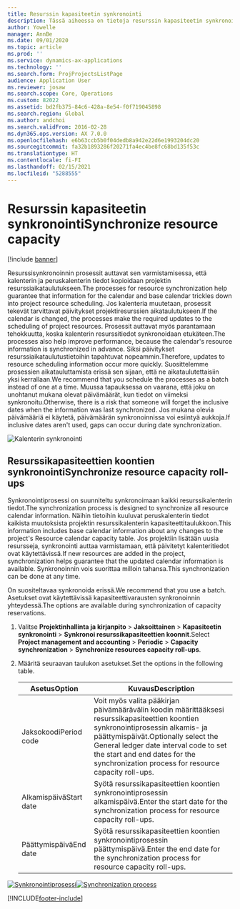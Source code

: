 ```yaml
---
title: Resurssin kapasiteetin synkronointi
description: Tässä aiheessa on tietoja resurssin kapasiteetin synkronoimisesta eri kalentereissa ja projekteissa.
author: Yowelle
manager: AnnBe
ms.date: 09/01/2020
ms.topic: article
ms.prod: ''
ms.service: dynamics-ax-applications
ms.technology: ''
ms.search.form: ProjProjectsListPage
audience: Application User
ms.reviewer: josaw
ms.search.scope: Core, Operations
ms.custom: 82022
ms.assetid: bd2fb375-84c6-428a-8e54-f0f719045898
ms.search.region: Global
ms.author: andchoi
ms.search.validFrom: 2016-02-28
ms.dyn365.ops.version: AX 7.0.0
ms.openlocfilehash: e6b63ccb5b0f04dedb8a942e22d6e1993204dc20
ms.sourcegitcommit: fa32b1893286f20271fa4ec4be8fc68bd135f53c
ms.translationtype: HT
ms.contentlocale: fi-FI
ms.lasthandoff: 02/15/2021
ms.locfileid: "5288555"
---
```

# <a name="synchronize-resource-capacity"></a><span data-ttu-id="d1200-103">Resurssin kapasiteetin synkronointi</span><span class="sxs-lookup"><span data-stu-id="d1200-103">Synchronize resource capacity</span></span>

[!include [banner](../includes/banner.md)]

<span data-ttu-id="d1200-104">Resurssisynkronoinnin prosessit auttavat sen varmistamisessa, että kalenterin ja peruskalenterin tiedot kopioidaan projektin resurssiaikataulutukseen.</span><span class="sxs-lookup"><span data-stu-id="d1200-104">The processes for resource synchronization help guarantee that information for the calendar and base calendar trickles down into project resource scheduling.</span></span> <span data-ttu-id="d1200-105">Jos kalenteria muutetaan, prosessit tekevät tarvittavat päivitykset projektiresurssien aikataulutukseen.</span><span class="sxs-lookup"><span data-stu-id="d1200-105">If the calendar is changed, the processes make the required updates to the scheduling of project resources.</span></span> <span data-ttu-id="d1200-106">Prosessit auttavat myös parantamaan tehokkuutta, koska kalenterin resurssitiedot synkronoidaan etukäteen.</span><span class="sxs-lookup"><span data-stu-id="d1200-106">The processes also help improve performance, because the calendar's resource information is synchronized in advance.</span></span> <span data-ttu-id="d1200-107">Siksi päivitykset resurssiaikataulutustietoihin tapahtuvat nopeammin.</span><span class="sxs-lookup"><span data-stu-id="d1200-107">Therefore, updates to resource scheduling information occur more quickly.</span></span> <span data-ttu-id="d1200-108">Suosittelemme prosessien aikatauluttamista erissä sen sijaan, että ne aikataulutettaisiin yksi kerrallaan.</span><span class="sxs-lookup"><span data-stu-id="d1200-108">We recommend that you schedule the processes as a batch instead of one at a time.</span></span> <span data-ttu-id="d1200-109">Muussa tapauksessa on vaarana, että joku on unohtanut mukana olevat päivämäärät, kun tiedot on viimeksi synkronoitu.</span><span class="sxs-lookup"><span data-stu-id="d1200-109">Otherwise, there is a risk that someone will forget the inclusive dates when the information was last synchronized.</span></span> <span data-ttu-id="d1200-110">Jos mukana olevia päivämääriä ei käytetä, päivämäärän synkronoinnissa voi esiintyä aukkoja.</span><span class="sxs-lookup"><span data-stu-id="d1200-110">If inclusive dates aren't used, gaps can occur during date synchronization.</span></span>

![Kalenterin synkronointi](./media/projectresourcing04-1024x471.jpg)

## <a name="synchronize-resource-capacity-roll-ups"></a><span data-ttu-id="d1200-112">Resurssikapasiteettien koontien synkronointi</span><span class="sxs-lookup"><span data-stu-id="d1200-112">Synchronize resource capacity roll-ups</span></span>

<span data-ttu-id="d1200-113">Synkronointiprosessi on suunniteltu synkronoimaan kaikki resurssikalenterin tiedot.</span><span class="sxs-lookup"><span data-stu-id="d1200-113">The synchronization process is designed to synchronize all resource calendar information.</span></span> <span data-ttu-id="d1200-114">Näihin tietoihin kuuluvat peruskalenterin tiedot kaikista muutoksista projektin resurssikalenterin kapasiteettitaulukkoon.</span><span class="sxs-lookup"><span data-stu-id="d1200-114">This information includes base calendar information about any changes to the project's Resource calendar capacity table.</span></span> <span data-ttu-id="d1200-115">Jos projektiin lisätään uusia resursseja, synkronointi auttaa varmistamaan, että päivitetyt kalenteritiedot ovat käytettävissä.</span><span class="sxs-lookup"><span data-stu-id="d1200-115">If new resources are added in the project, synchronization helps guarantee that the updated calendar information is available.</span></span> <span data-ttu-id="d1200-116">Synkronoinnin vois suorittaa milloin tahansa.</span><span class="sxs-lookup"><span data-stu-id="d1200-116">This synchronization can be done at any time.</span></span>

<span data-ttu-id="d1200-117">On suositeltavaa synkronoida erissä.</span><span class="sxs-lookup"><span data-stu-id="d1200-117">We recommend that you use a batch.</span></span> <span data-ttu-id="d1200-118">Asetukset ovat käytettävissä kapasiteettivarausten synkronoinnin yhteydessä.</span><span class="sxs-lookup"><span data-stu-id="d1200-118">The options are available during synchronization of capacity reservations.</span></span>

1. <span data-ttu-id="d1200-119">Valitse **Projektinhallinta ja kirjanpito** &gt; **Jaksoittainen** &gt; **Kapasiteetin synkronointi** &gt; **Synkronoi resurssikapasiteettien koonnit**.</span><span class="sxs-lookup"><span data-stu-id="d1200-119">Select **Project management and accounting** &gt; **Periodic** &gt; **Capacity synchronization** &gt; **Synchronize resources capacity roll-ups**.</span></span>
2. <span data-ttu-id="d1200-120">Määritä seuraavan taulukon asetukset.</span><span class="sxs-lookup"><span data-stu-id="d1200-120">Set the options in the following table.</span></span>

    | <span data-ttu-id="d1200-121">Asetus</span><span class="sxs-lookup"><span data-stu-id="d1200-121">Option</span></span>      | <span data-ttu-id="d1200-122">Kuvaus</span><span class="sxs-lookup"><span data-stu-id="d1200-122">Description</span></span> |
    |-------------|-------------|
    | <span data-ttu-id="d1200-123">Jaksokoodi</span><span class="sxs-lookup"><span data-stu-id="d1200-123">Period code</span></span> | <span data-ttu-id="d1200-124">Voit myös valita pääkirjan päivämäärävälin koodin määrittääksesi resurssikapasiteettien koontien synkronointiprosessin alkamis- ja päättymispäivät.</span><span class="sxs-lookup"><span data-stu-id="d1200-124">Optionally select the General ledger date interval code to set the start and end dates for the synchronization process for resource capacity roll-ups.</span></span> |
    | <span data-ttu-id="d1200-125">Alkamispäivä</span><span class="sxs-lookup"><span data-stu-id="d1200-125">Start date</span></span>  | <span data-ttu-id="d1200-126">Syötä resurssikapasiteettien koontien synkronointiprosessin alkamispäivä.</span><span class="sxs-lookup"><span data-stu-id="d1200-126">Enter the start date for the synchronization process for resource capacity roll-ups.</span></span> |
    | <span data-ttu-id="d1200-127">Päättymispäivä</span><span class="sxs-lookup"><span data-stu-id="d1200-127">End date</span></span>    | <span data-ttu-id="d1200-128">Syötä resurssikapasiteettien koontien synkronointiprosessin päättymispäivä.</span><span class="sxs-lookup"><span data-stu-id="d1200-128">Enter the end date for the synchronization process for resource capacity roll-ups.</span></span> |

<span data-ttu-id="d1200-129">[![Synkronointiprosessi](./media/projectresourcing09.jpg)](./media/projectresourcing09.jpg)</span><span class="sxs-lookup"><span data-stu-id="d1200-129">[![Synchronization process](./media/projectresourcing09.jpg)](./media/projectresourcing09.jpg)</span></span>


[!INCLUDE[footer-include](../includes/footer-banner.md)]